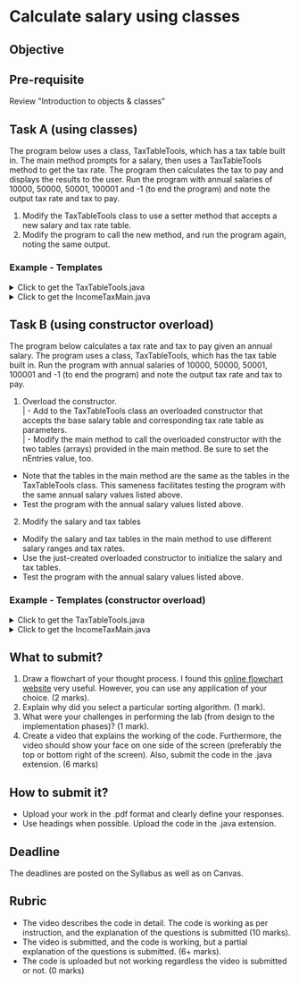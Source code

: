 # Calculate salary using classes

## Objective

## Pre-requisite
Review "Introduction to objects & classes"

## Task A (using classes)
The program below uses a class, TaxTableTools, which has a tax table built in. The main method prompts for a salary, then uses a TaxTableTools method to get the tax rate. The program then calculates the tax to pay and displays the results to the user. Run the program with annual salaries of 10000, 50000, 50001, 100001 and -1 (to end the program) and note the output tax rate and tax to pay.

1. Modify the TaxTableTools class to use a setter method that accepts a new salary and tax rate table.   
2. Modify the program to call the new method, and run the program again, noting the same output.   

### Example - Templates
<details> <summary> Click to get the TaxTableTools.java </summary>
<p>

``` java
public class TaxTableTools {

   /** This class searches the 'search' table with a search argument and
       returns the corresponding value in the 'value' table. Variable
       'nEntries' has the number of entries in each table.
   */
   private int [] search =   {   0,  20000, 50000, 100000, Integer.MAX_VALUE };
   private double [] value = { 0.0,   0.10,  0.20,   0.30,              0.40 };
   private int nEntries;

   // *********************************************************************** 

   // Default constructor 
   public TaxTableTools () {
      nEntries  = search.length;  // Set the length of the search table
   } 
   
   // *********************************************************************** 

   // FIXME: Write a void setter method that sets new values for the private
   //        search and value tables. Name the method: setTables
   //        The method receives as parameters tables from which to load the 
   //        search and value tables.
   
   // *********************************************************************** 

   // Method to get a value from one table based on a range in the other table

   public double getValue(int searchArgument) {
      double result;
      boolean keepLooking;
      int i;

      result = 0.0;
      keepLooking = true;
      i = 0;

      while ((i < nEntries) && keepLooking) {
         if (searchArgument <= search[i]) {
            result = value[i];
            keepLooking = false;
         }
         else {
            ++i;
         }
      } 

      return result;
   } 
} 
```

</p>
</details>

<details> <summary> Click to get the IncomeTaxMain.java </summary>
<p>

``` java
import java.util.Scanner;

public class IncomeTaxMain {    

   // Method to prompt for and input an integer
   public static int getInteger(Scanner input, String prompt) {
      int inputValue;
      
      System.out.println(prompt + ": ");
      inputValue = input.nextInt();
      
      return inputValue;
   } // 

   // *********************************************************************** 

   public static void main(String [] args) { 
      final String PROMPT_SALARY = "\nEnter annual salary (-1 to exit)";
      Scanner scnr = new Scanner(System.in);
      int annualSalary;
      double taxRate;
      int taxToPay;
      int i;

      int []    salary   = {   0,  20000, 50000, 100000, Integer.MAX_VALUE };
      double [] taxTable = { 0.0,   0.10,  0.20,   0.30,              0.40 };

      // Access the related class
      TaxTableTools table = new TaxTableTools();

      // FIXME: Call a setter method in the TaxTableClass that supplies new 
      //        tables for the class to work with. The method should be called
      //        with: table.setTables(salary, taxTable);

      // Get the first annual salary to process
      annualSalary = getInteger(scnr, PROMPT_SALARY);

      while (annualSalary >= 0) {
         taxRate = table.getValue(annualSalary);
         taxToPay= (int)(annualSalary * taxRate);     // Truncate tax to an integer amount
         System.out.println("Annual Salary: " + annualSalary + 
                            "\tTax rate: " + taxRate +
                            "\tTax to pay: " + taxToPay);

         // Get the next annual salary
         annualSalary = getInteger(scnr, PROMPT_SALARY);
      } 
   } 
} 
```
</p>
</details>

## Task B (using constructor overload)
The program below calculates a tax rate and tax to pay given an annual salary. The program uses a class, TaxTableTools, which has the tax table built in. Run the program with annual salaries of 10000, 50000, 50001, 100001 and -1 (to end the program) and note the output tax rate and tax to pay.

1. Overload the constructor.   
| - Add to the TaxTableTools class an overloaded constructor that accepts the base salary table and corresponding tax rate table as parameters.   
| - Modify the main method to call the overloaded constructor with the two tables (arrays) provided in the main method. Be sure to set the nEntries value, too.
- Note that the tables in the main method are the same as the tables in the TaxTableTools class. This sameness facilitates testing the program with the same annual salary values listed above.
- Test the program with the annual salary values listed above.
2. Modify the salary and tax tables
- Modify the salary and tax tables in the main method to use different salary ranges and tax rates.
- Use the just-created overloaded constructor to initialize the salary and tax tables.
- Test the program with the annual salary values listed above.

### Example - Templates (constructor overload)
<details> <summary> Click to get the TaxTableTools.java </summary>
<p>

``` java
import java.util.Scanner;

public class TaxTableTools {

   /** This class searches the 'search' table with a search argument and
       returns the corresponding value in the 'value' table. Variable
       'nEntries' has the number of entries in each table.
   */
   private int [] search =   {   0, 20000, 50000, 100000,  Integer.MAX_VALUE };
   private double [] value = { 0.0,  0.10,  0.20,   0.30,               0.40 };
   private int nEntries;

   // *********************************************************************** 

   // Default constructor 
   
   public TaxTableTools () {
      nEntries  = search.length;  // Set the length of the search table
   } 
   
   // *********************************************************************** 

   // Overloaded constructor

   // FIXME: Add an overloaded constructor to load the search and value tables.
   // FIXME: Be sure to set the nEntries value, too.

   // *********************************************************************** 

   // Method to prompt for and input an integer
   
   public int getInteger(Scanner input, String prompt) {
      int inputValue = 0;
      
      System.out.println(prompt + ": ");
      inputValue = input.nextInt();
      
      return inputValue;
   } 

   // *********************************************************************** 

   // Method to get a value from one table based on a range in the other table

   public double getValue(int searchArgument) {
      double result;
      boolean keepLooking;
      int i;

      result = 0.0;
      keepLooking = true;
      i = 0;

      while ((i < nEntries) && keepLooking) {
         if (searchArgument <= search[i]) {
            result = value[i];
            keepLooking = false;
         }
         else {
            ++i;
         }
      } 

      return result;
   } 
} 
```
</p>
</details>

<details> <summary> Click to get the IncomeTaxMain.java </summary>
<p>

``` java
import java.util.Scanner;

public class IncomeTaxMain {    
   public static void main(String [] args) { 
      final String PROMPT_SALARY = "\nEnter annual salary (-1 to exit)";
      Scanner scnr = new Scanner(System.in);
      int annualSalary;
      double taxRate;
      int taxToPay;
      int i;

      // Tables to use in the exercise are the same as in the TaxTableTools class
      // int [] salaryRange = {   0,  20000, 50000, 100000,  Integer.MAX_VALUE };
      // double [] taxRates = { 0.0,   0.10,  0.20,   0.30,               0.40 };

      // 2(a) Modify the salary and tax tables in the main method to use 
      // different salary ranges and tax rates.
      int []    salaryRange  = {   0,  30000,  60000,  Integer.MAX_VALUE };
      double [] taxRates     = { 0.0,  0.25,   0.35,               0.45 };

      // Access the related class
      // TaxTableTools table = new TaxTableTools();

      // 2(b)Use the just-created overloaded constructor to initialize 
      // the salary and tax tables.
      TaxTableTools table = new TaxTableTools(salaryRange, taxRates);

      // Get the first annual salary to process
      annualSalary = table.getInteger(scnr, PROMPT_SALARY);

      while (annualSalary >= 0) {
         taxRate = table.getValue(annualSalary);
         taxToPay= (int)(annualSalary * taxRate);     // Truncate tax to an integer amount
         System.out.println("Annual Salary: " + annualSalary + 
                            "\tTax rate: " + taxRate +
                            "\tTax to pay: " + taxToPay);

         // Get the next annual salary
         annualSalary = table.getInteger(scnr, PROMPT_SALARY);
      } 
   } 
} 
```
</p>
</details>

## What to submit?
1. Draw a flowchart of your thought process. I found this [online flowchart website](http://www.draw.io) very useful. However, you can use any application of your choice. (2 marks). 
2. Explain why did you select a particular sorting algorithm. (1 mark).  
3. What were your challenges in performing the lab (from design to the implementation phases)? (1 mark).  
4. Create a video that explains the working of the code. Furthermore, the video should show your face on one side of the screen (preferably the top or bottom right of the screen). Also, submit the code in the .java extension. (6 marks)

## How to submit it?
- Upload your work in the .pdf format and clearly define your responses.  
- Use headings when possible. Upload the code in the .java extension.

## Deadline
The deadlines are posted on the Syllabus as well as on Canvas.

## Rubric
- The video describes the code in detail. The code is working as per instruction, and the explanation of the questions is submitted (10 marks).  
- The video is submitted, and the code is working, but a partial explanation of the questions is submitted. (6+ marks).  
- The code is uploaded but not working regardless the video is submitted or not. (0 marks)


